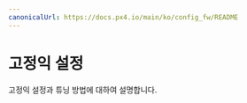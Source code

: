 ```yaml
---
canonicalUrl: https://docs.px4.io/main/ko/config_fw/README
---
```


# 고정익 설정

고정익 설정과 튜닝 방법에 대하여 설명합니다.
